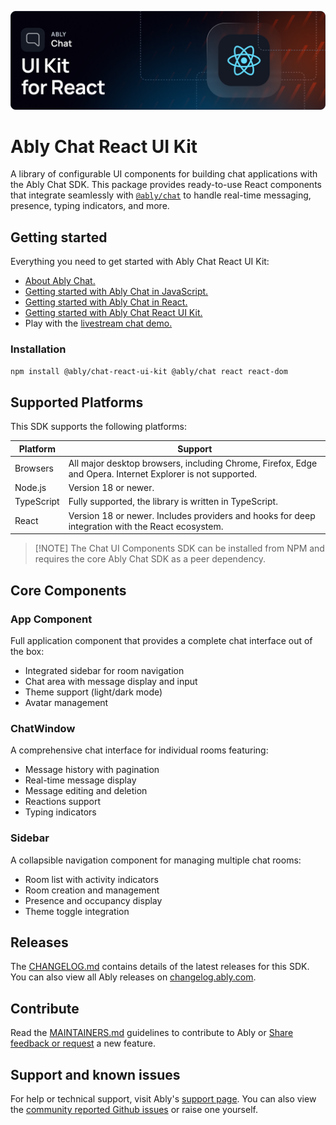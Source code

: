 ![Ably Chat Header](images/Chat-UI-Kits-github-v1.1.png)

# Ably Chat React UI Kit

A library of configurable UI components for building chat applications with the Ably Chat SDK. This package provides
ready-to-use React components that integrate seamlessly with [`@ably/chat`](https://github.com/ably/ably-chat-js) to
handle real-time messaging, presence, typing indicators, and more.

## Getting started

Everything you need to get started with Ably Chat React UI Kit:

* [About Ably Chat.](https://ably.com/docs/chat)
* [Getting started with Ably Chat in JavaScript.](https://ably.com/docs/chat/getting-started/javascript)
* [Getting started with Ably Chat in React.](https://ably.com/docs/chat/getting-started/react)
* [Getting started with Ably Chat React UI Kit.](https://ably.com/docs/chat/getting-started/react-ui-kit)
* Play with the [livestream chat demo.](https://ably-livestream-chat-demo.vercel.app/)

### Installation

```bash
npm install @ably/chat-react-ui-kit @ably/chat react react-dom
```

## Supported Platforms

This SDK supports the following platforms:

| Platform     | Support                                                                                                    |
|--------------|------------------------------------------------------------------------------------------------------------|
| Browsers     | All major desktop browsers, including Chrome, Firefox, Edge and Opera. Internet Explorer is not supported. |
| Node.js      | Version 18 or newer.                                                                                       |
| TypeScript   | Fully supported, the library is written in TypeScript.                                                     |
| React        | Version 18 or newer. Includes providers and hooks for deep integration with the React ecosystem.           |

> [!NOTE] The Chat UI Components SDK can be installed from NPM and requires the core Ably Chat SDK as a peer dependency.
>

## Core Components

### App Component

Full application component that provides a complete chat interface out of the box:
- Integrated sidebar for room navigation
- Chat area with message display and input
- Theme support (light/dark mode)
- Avatar management

### ChatWindow
A comprehensive chat interface for individual rooms featuring:
- Message history with pagination
- Real-time message display
- Message editing and deletion
- Reactions support
- Typing indicators

### Sidebar
A collapsible navigation component for managing multiple chat rooms:
- Room list with activity indicators
- Room creation and management
- Presence and occupancy display
- Theme toggle integration

## Releases

The [CHANGELOG.md](./CHANGELOG.md) contains details of the latest releases for this SDK. You can also view all Ably releases on [changelog.ably.com](https://changelog.ably.com).

## Contribute

Read the [MAINTAINERS.md](./MAINTAINERS.md) guidelines to contribute to Ably or [Share feedback or request](https://forms.gle/mBw9M53NYuCBLFpMA) a new feature.

## Support and known issues

For help or technical support, visit Ably's [support page](https://ably.com/support). You can also view the [community reported Github issues](https://github.com/ably/ably-chat-react-ui-kit/issues) or raise one yourself.
